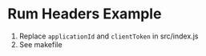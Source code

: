 # Rum Headers Example

1. Replace `applicationId` and `clientToken` in src/index.js
2. See makefile
